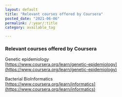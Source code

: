 ```yaml
---
layout: default
title: "Relevant courses offered by Coursera"
posted_date: "2021-06-06"
permalink: /:year/:title
category: available_tag

---
```


### Relevant courses offered by Coursera

Genetic epidemiology\
[https://www.coursera.org/learn/genetic-epidemiology](https://www.coursera.org/learn/genetic-epidemiology)

Bacterial BioInformatics\
[https://www.coursera.org/learn/informatics](https://www.coursera.org/learn/informatics)